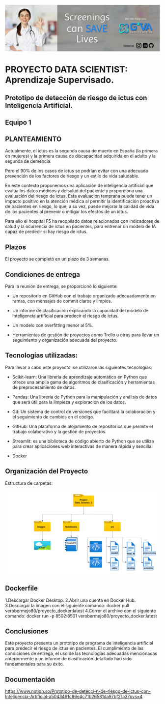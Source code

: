 ![Image alt](https://github.com/AI-School-F5-P2/Data_Scientist_1/blob/main/images/banner.jpeg)


# PROYECTO DATA SCIENTIST: Aprendizaje Supervisado. 
## Prototipo de detección de riesgo de ictus con Inteligencia Artificial.
## Equipo 1


## PLANTEAMIENTO
Actualmente, el ictus es la segunda causa de muerte en España (la primera en
mujeres) y la primera causa de discapacidad adquirida en el adulto y la
segunda de demencia.

Pero el 90% de los casos de ictus se podrían evitar con una adecuada prevención de los factores de riesgo y un estilo de vida saludable.

En este contexto proponemos una aplicación de inteligencia artificial que evalúa los datos médicos y de salud del paciente y proporciona una evaluación del riesgo de ictus. Esta evaluación temprana puede tener un impacto positivo en la atención médica al permitir la identificación proactiva de pacientes en riesgo, lo que, a su vez, puede mejorar la calidad de vida de los pacientes al prevenir o mitigar los efectos de un ictus.

Para ello el hospital F5 ha recopilado datos relacionados con indicadores de salud y la ocurrencia de ictus en pacientes, para entrenar un modelo de IA capaz de predecir si hay riesgo de ictus.

## Plazos
El proyecto se completó en un plazo de 3 semanas.

## Condiciones de entrega
Para la reunión de entrega, se proporcionó lo siguiente:

- Un repositorio en GitHub con el trabajo organizado adecuadamente en ramas, con mensajes de commit claros y limpios.

- Un informe de clasificación explicando la capacidad del modelo de inteligencia artificial para predecir el riesgo de ictus.

- Un modelo con overfitting menor al 5%.

- Herramientas de gestión de proyectos como Trello u otras para llevar un seguimiento y organización adecuada del proyecto.

## Tecnologías utilizadas:
Para llevar a cabo este proyecto, se utilizaron las siguientes tecnologías:

- Scikit-learn: Una librería de aprendizaje automático en Python que ofrece una amplia gama de algoritmos de clasificación y herramientas de preprocesamiento de datos.

- Pandas: Una librería de Python para la manipulación y análisis de datos que será útil para la limpieza y exploración de los datos.

- Git: Un sistema de control de versiones que facilitará la colaboración y el seguimiento de cambios en el código.

- GitHub: Una plataforma de alojamiento de repositorios que permite el trabajo colaborativo y la gestión de proyectos.

- Streamlit: es una biblioteca de código abierto de Python que se utiliza para crear aplicaciones web interactivas de manera rápida y sencilla.

- Docker

## Organización del Proyecto
Estructura de carpetas:

![Pdf alt](https://github.com/AI-School-F5-P2/Data_Scientist_1/blob/main/images/data_science_1.jpeg)

## Dockerfile

1.Descargar Docker Desktop.
2.Abrir una cuenta en Docker Hub. 
3.Descargar la imagen con el siguiente comando: docker pull verobermejo80/proyecto_docker:latest 
4.Correr el archivo con el siguiente comando: docker run -p 8502:8501 verobermejo80/proyecto_docker:latest


## Conclusiones
Este proyecto presenta un prototipo de programa de inteligencia artificial para predecir el riesgo de ictus en pacientes. El cumplimiento de las condiciones de entrega, el uso de las tecnologías adecuadas mencionadas anteriormente y un informe de clasificación detallado han sido fundamentales para su éxito. 

## Documentación
https://www.notion.so/Prototipo-de-detecci-n-de-riesgo-de-ictus-con-Inteligencia-Artificial-a5043491c86e4c71b26581da97bf21a3?pvs=4




